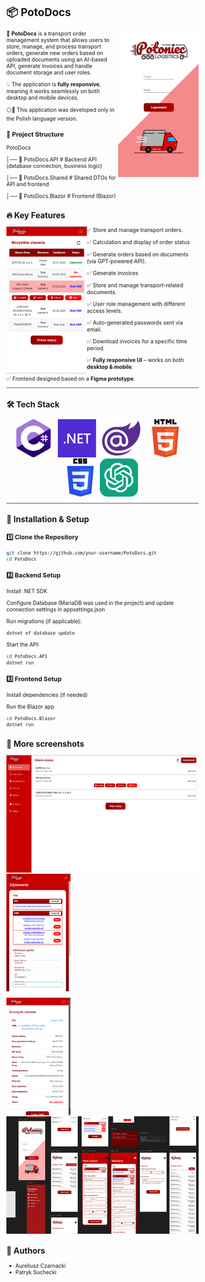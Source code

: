 

# 📦 PotoDocs  

<img src="Screenshots/Screeenshot_login.png" height=385 width=211 align=right>

🚛 **PotoDocs** is a transport order management system that allows users to store, manage, and process transport orders, generate new orders based on uploaded documents using an AI-based API, generate invoices and handle document storage and user roles.  

💡 The application is **fully responsive**, meaning it works seamlessly on both desktop and mobile devices.  

⚪🔴 This application was developed only in the Polish language version.

### 📂 Project Structure  
PotoDocs 

  │── 📂 PotoDocs.API # Backend API (database connection, business logic) 
  
  │── 📂 PotoDocs.Shared # Shared DTOs for API and frontend 
  
  │── 📂 PotoDocs.Blazor # Frontend (Blazor)  
  
  
  



## 🔥 Key Features  

<img src="Screenshots/Screeenshot_allOrders.png" height=385 width=211 align=left>

✅ Store and manage transport orders.

✅ Calculation and display of order status

✅ Generate orders based on documents (via GPT-powered API). 

✅ Generate invoices

✅ Store and manage transport-related documents.

✅ User role management with different access levels.

✅ Auto-generated passwords sent via email.

✅ Download invoices for a specific time period.

✅ **Fully responsive UI** – works on both **desktop & mobile**.

✅ Frontend designed based on a **Figma prototype**.  

---

## 🛠 Tech Stack  
<p align=center> 
  <img src="Screenshots/Icons/csharp.svg.png" width=90 height=100>
&nbsp;
  &nbsp;
<img src="Screenshots/Icons/Net.svg.png" width=100 height=100>
&nbsp;&nbsp;
<img src="Screenshots/Icons/Blazor.png" width=100 height=100 style="margin-right: 20">
  &nbsp;&nbsp;
<img src="Screenshots/Icons/html.svg.png" width=100 height=100>
&nbsp;&nbsp;
<img src="Screenshots/Icons/css.svg.png" width=70 height=100>
&nbsp;&nbsp;
<img src="Screenshots/Icons/gpt.png" width=100 height=100>

</p>


---

## 🚀 Installation & Setup  

### 1️⃣ Clone the Repository  
```bash
git clone https://github.com/your-username/PotoDocs.git
cd PotoDocs
```

### 2️⃣ Backend Setup
Install .NET SDK

Configure Database (MariaDB was used in the project) and update connection settings in appsettings.json

Run migrations (if applicable):
```bash
dotnet ef database update
```

Start the API:
```bash
cd PotoDocs.API
dotnet run
```

### 3️⃣ Frontend Setup
Install dependencies (if needed)

Run the Blazor app
```bash
cd PotoDocs.Blazor
dotnet run
```
## 📸 More screenshots
<p>
<img src="Screenshots/Screeenshot_Mainpage.png" height=308 width=587>

<img src="Screenshots/Screeenshot_Edit.png" height=308 width=168>
</p>
<p>
<img src="Screenshots/Screeenshot_Details.png" height=308 width=168>

<img src="Screenshots/Screeenshot_Figma.png" height=308 width=587>
</p>

## 👥 Authors
- Aureliusz Czarnacki
- Patryk Suchecki
